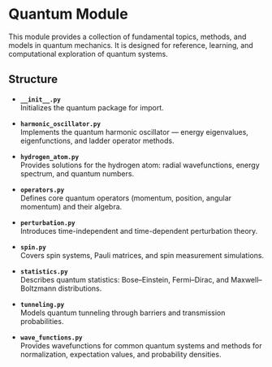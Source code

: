 # Quantum Module

This module provides a collection of fundamental topics, methods, and models in quantum mechanics. It is designed for reference, learning, and computational exploration of quantum systems.  

## Structure  

- **`__init__.py`**  
  Initializes the quantum package for import.  

- **`harmonic_oscillator.py`**  
  Implements the quantum harmonic oscillator — energy eigenvalues, eigenfunctions, and ladder operator methods.  

- **`hydrogen_atom.py`**  
  Provides solutions for the hydrogen atom: radial wavefunctions, energy spectrum, and quantum numbers.  

- **`operators.py`**  
  Defines core quantum operators (momentum, position, angular momentum) and their algebra.  

- **`perturbation.py`**  
  Introduces time-independent and time-dependent perturbation theory.  

- **`spin.py`**  
  Covers spin systems, Pauli matrices, and spin measurement simulations.  

- **`statistics.py`**  
  Describes quantum statistics: Bose–Einstein, Fermi–Dirac, and Maxwell–Boltzmann distributions.  

- **`tunneling.py`**  
  Models quantum tunneling through barriers and transmission probabilities.  

- **`wave_functions.py`**  
  Provides wavefunctions for common quantum systems and methods for normalization, expectation values, and probability densities.  
